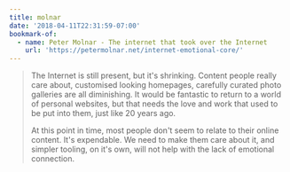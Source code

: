 ```yaml
---
title: molnar
date: '2018-04-11T22:31:59-07:00'
bookmark-of:
  - name: Peter Molnar - The internet that took over the Internet
    url: 'https://petermolnar.net/internet-emotional-core/'
---
```

> The Internet is still present, but it's shrinking. Content people really care about, customised looking homepages, carefully curated photo galleries are all diminishing. It would be fantastic to return to a world of personal websites, but that needs the love and work that used to be put into them, just like 20 years ago.
>
> At this point in time, most people don't seem to relate to their online content. It's expendable. We need to make them care about it, and simpler tooling, on it's own, will not help with the lack of emotional connection.

